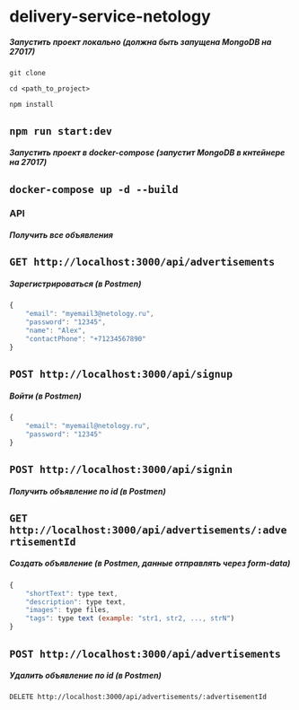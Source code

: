 # delivery-service-netology



##### Запустить проект локально (должна быть запущена MongoDB на 27017)


`git clone`


`cd <path_to_project>`


`npm install`


`npm run start:dev`
---
##### Запустить проект в docker-compose (запустит MongoDB в кнтейнере на 27017)

`docker-compose up -d --build`
---
### API

##### Получить все объявления

`GET http://localhost:3000/api/advertisements`
---
##### Зарегистрироваться (в Postmen)

```javascript
{
    "email": "myemail3@netology.ru",
    "password": "12345",
    "name": "Alex",
    "contactPhone": "+71234567890"
}
```
`POST http://localhost:3000/api/signup`
---
##### Войти (в Postmen)

```javascript
{
    "email": "myemail@netology.ru",
    "password": "12345"
}
```
`POST http://localhost:3000/api/signin`
---
##### Получить объявление по id (в Postmen)

`GET http://localhost:3000/api/advertisements/:advertisementId`
---
##### Создать объявление (в Postmen, данные отправлять через form-data)

```javascript
{
    "shortText": type text,
    "description": type text,
    "images": type files,
    "tags": type text (example: "str1, str2, ..., strN")
}
```
`POST http://localhost:3000/api/advertisements`
---
##### Удалить объявление по id (в Postmen)

`DELETE http://localhost:3000/api/advertisements/:advertisementId`
